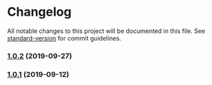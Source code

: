 # Changelog

All notable changes to this project will be documented in this file. See [standard-version](https://github.com/conventional-changelog/standard-version) for commit guidelines.

### [1.0.2](https://github.com/CrowdStrike/faltest/compare/@faltest/lifecycle@1.0.1...1.0.2) (2019-09-27)

### [1.0.1](https://github.com/CrowdStrike/faltest/compare/@faltest/lifecycle@1.0.0...1.0.1) (2019-09-12)
